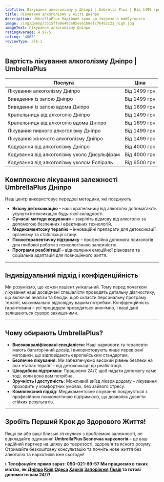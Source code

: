 ```yaml
---
tabTitle: Лікування алкоголізму у Дніпрі | Umbrella Plus | Від 1499 грн
title: Лікування алкоголізму у місті Дніпро
description: UmbrellaPlus Надійний крок до тверезого майбутнього
image: /img/Днепр/3515ffe0e493e05ee61b8efc76482c21_high.jpg
imageText: Лікування алкоголізму Дніпро
ratingAvarage: 4.97/5
rating: '4865'
reviewType: alk-1
---
```


## Вартість лікування алкоголізму Дніпро | UmbrellaPlus

| Послуга                                     | Ціна         |
| ------------------------------------------- | ------------ |
| Лікування алкоголізму Дніпро                | Від 1499 грн |
| Виведення із запою Дніпро                   | Від 1499 грн |
| Виведення із запою вдома Дніпро             | Від 1699 грн |
| Крапельниця від алкоголю Дніпро             | Від 1499 грн |
| Крапельниця від алкоголю вдома Дніпро       | Від 1699 грн |
| Лікування пивного алкоголізму Дніпро        | Від 1499 грн |
| Лікування жіночого алкоголізму Дніпро       | Від 1499 грн |
| Кодування від алкоголізму Дніпро            | Від 4000 грн |
| Кодування від алкоголізму уколо Дисульфірам | Від 4000 грн |
| Кодування від алкоголізму уколом Еспіраль   | Від 6500 грн |

## Комплексне лікування залежності UmbrellaPlus Дніпро

Наш центр використовує передові методики, які поєднують:

* **Якісну детоксикацію** – наші крапельниці від алкоголю допомагають усунути інтоксикацію будь-якої складності.
* **Сучасні методи кодування** – закріпіть відмову від алкоголю за допомогою безпечних і ефективних технологій.
* **Медикаментозну терапію** – інноваційні препарати для детоксикації організму та стабілізації стану.
* **Психотерапевтичну підтримку** – професійна допомога психологів для глибокої роботи з психологічною залежністю.
* **Програми реабілітації** – відновлення емоційної рівноваги та соціальна адаптація для повноцінного життя.

***

## Індивідуальний підхід і конфіденційність

Ми розуміємо, що кожен пацієнт унікальний. Тому перед початком лікування наші досвідчені спеціалісти проводять детальну діагностику, що включає аналізи та бесіди, щоб скласти персональну програму терапії, максимально відповідну вашим потребам.
Конфіденційність гарантована – усі процедури проводяться анонімно, і ваші дані залишаються суворо захищеними.

***

## Чому обирають UmbrellaPlus?

* **Висококваліфіковані спеціалісти:** Наші наркологи та терапевти мають багаторічний досвід і використовують лише перевірені методики, що відповідають європейським стандартам.
* **Безпечне лікування:** Ми забезпечуємо високий рівень безпеки на всіх етапах терапії – від детоксикації до реабілітації.
* **Цілодобова підтримка:** Працюємо 24/7, щоб надати допомогу саме тоді, коли вона вам потрібна.
* **Зручність і доступність:** Можливий виїзд лікаря додому – лікування проходить у комфортних умовах, без зайвого стресу.
* **Комплексний підхід:** Медикаментозне лікування поєднується з професійною психологічною підтримкою, що дозволяє досягти стійких результатів.

***

## Зробіть Перший Крок до Здорового Життя!

Якщо ви або ваші близькі зіткнулися з проблемою залежності, не відкладайте одужання! **UmbrellaPlus Безпечна наркологія** – це ваш надійний партнер на шляху до тверезості, здоров'я та ясного розуму.
Отримайте безкоштовну консультацію та почніть нове життя без алкоголю та наркотиків вже сьогодні!

📞 **Телефонуйте прямо зараз: 050-021-69-57**
**Ми працюємо в таких містах, як [Дніпро](https://umbrella-plus.com.ua/uk/dnepr/) [Київ](https://umbrella-plus.com.ua/uk/kiev/) [Одеса](https://umbrella-plus.com.ua/uk/lechenie-alc/) [Харків](https://umbrella-plus.com.ua/uk/kharkiv/) [Запоріжжя](https://umbrella-plus.com.ua/uk/zaporozie/) [Львів](https://umbrella-plus.com.ua/uk/lviv/) та готові допомогти вам 24/7!**
